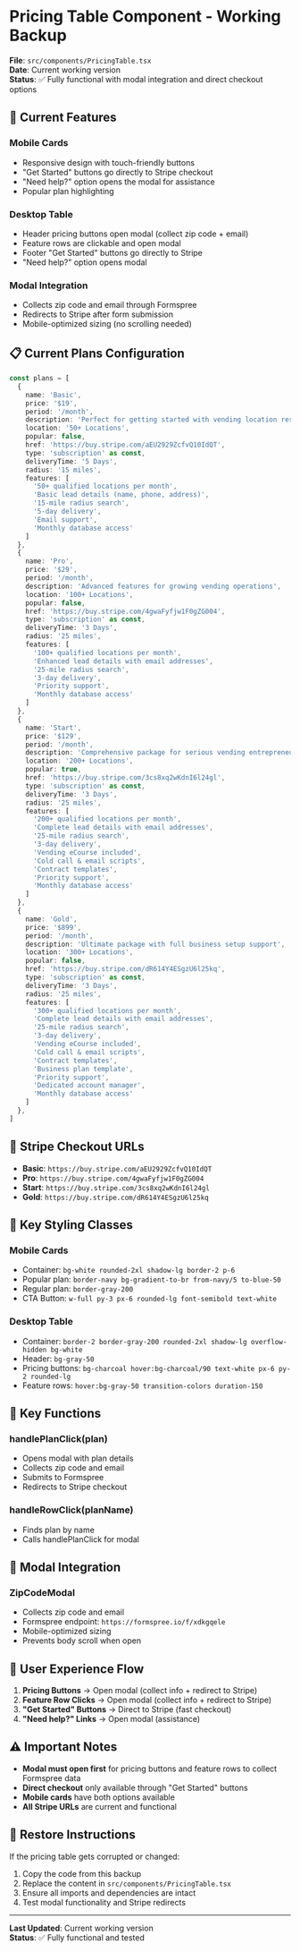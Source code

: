 # Pricing Table Component - Working Backup

**File**: `src/components/PricingTable.tsx`  
**Date**: Current working version  
**Status**: ✅ Fully functional with modal integration and direct checkout options

## 🎯 Current Features

### **Mobile Cards**
- Responsive design with touch-friendly buttons
- "Get Started" buttons go directly to Stripe checkout
- "Need help?" option opens the modal for assistance
- Popular plan highlighting

### **Desktop Table**
- Header pricing buttons open modal (collect zip code + email)
- Feature rows are clickable and open modal
- Footer "Get Started" buttons go directly to Stripe
- "Need help?" option opens modal

### **Modal Integration**
- Collects zip code and email through Formspree
- Redirects to Stripe after form submission
- Mobile-optimized sizing (no scrolling needed)

## 📋 Current Plans Configuration

```typescript
const plans = [
  {
    name: 'Basic',
    price: '$19',
    period: '/month',
    description: 'Perfect for getting started with vending location research',
    location: '50+ Locations',
    popular: false,
    href: 'https://buy.stripe.com/aEU2929ZcfvQ10IdQT',
    type: 'subscription' as const,
    deliveryTime: '5 Days',
    radius: '15 miles',
    features: [
      '50+ qualified locations per month',
      'Basic lead details (name, phone, address)',
      '15-mile radius search',
      '5-day delivery',
      'Email support',
      'Monthly database access'
    ]
  },
  {
    name: 'Pro',
    price: '$29',
    period: '/month',
    description: 'Advanced features for growing vending operations',
    location: '100+ Locations',
    popular: false,
    href: 'https://buy.stripe.com/4gwaFyfjw1F0gZG004',
    type: 'subscription' as const,
    deliveryTime: '3 Days',
    radius: '25 miles',
    features: [
      '100+ qualified locations per month',
      'Enhanced lead details with email addresses',
      '25-mile radius search',
      '3-day delivery',
      'Priority support',
      'Monthly database access'
    ]
  },
  {
    name: 'Start',
    price: '$129',
    period: '/month',
    description: 'Comprehensive package for serious vending entrepreneurs',
    location: '200+ Locations',
    popular: true,
    href: 'https://buy.stripe.com/3cs8xq2wKdnI6l24gl',
    type: 'subscription' as const,
    deliveryTime: '3 Days',
    radius: '25 miles',
    features: [
      '200+ qualified locations per month',
      'Complete lead details with email addresses',
      '25-mile radius search',
      '3-day delivery',
      'Vending eCourse included',
      'Cold call & email scripts',
      'Contract templates',
      'Priority support',
      'Monthly database access'
    ]
  },
  {
    name: 'Gold',
    price: '$899',
    period: '/month',
    description: 'Ultimate package with full business setup support',
    location: '300+ Locations',
    popular: false,
    href: 'https://buy.stripe.com/dR614Y4ESgzU6l25kq',
    type: 'subscription' as const,
    deliveryTime: '3 Days',
    radius: '25 miles',
    features: [
      '300+ qualified locations per month',
      'Complete lead details with email addresses',
      '25-mile radius search',
      '3-day delivery',
      'Vending eCourse included',
      'Cold call & email scripts',
      'Contract templates',
      'Business plan template',
      'Priority support',
      'Dedicated account manager',
      'Monthly database access'
    ]
  },
]
```

## 🔗 Stripe Checkout URLs

- **Basic**: `https://buy.stripe.com/aEU2929ZcfvQ10IdQT`
- **Pro**: `https://buy.stripe.com/4gwaFyfjw1F0gZG004`
- **Start**: `https://buy.stripe.com/3cs8xq2wKdnI6l24gl`
- **Gold**: `https://buy.stripe.com/dR614Y4ESgzU6l25kq`

## 🎨 Key Styling Classes

### **Mobile Cards**
- Container: `bg-white rounded-2xl shadow-lg border-2 p-6`
- Popular plan: `border-navy bg-gradient-to-br from-navy/5 to-blue-50`
- Regular plan: `border-gray-200`
- CTA Button: `w-full py-3 px-6 rounded-lg font-semibold text-white`

### **Desktop Table**
- Container: `border-2 border-gray-200 rounded-2xl shadow-lg overflow-hidden bg-white`
- Header: `bg-gray-50`
- Pricing buttons: `bg-charcoal hover:bg-charcoal/90 text-white px-6 py-2 rounded-lg`
- Feature rows: `hover:bg-gray-50 transition-colors duration-150`

## 🔧 Key Functions

### **handlePlanClick(plan)**
- Opens modal with plan details
- Collects zip code and email
- Submits to Formspree
- Redirects to Stripe checkout

### **handleRowClick(planName)**
- Finds plan by name
- Calls handlePlanClick for modal

## 📱 Modal Integration

### **ZipCodeModal**
- Collects zip code and email
- Formspree endpoint: `https://formspree.io/f/xdkgqele`
- Mobile-optimized sizing
- Prevents body scroll when open

## 🚀 User Experience Flow

1. **Pricing Buttons** → Open modal (collect info + redirect to Stripe)
2. **Feature Row Clicks** → Open modal (collect info + redirect to Stripe)
3. **"Get Started" Buttons** → Direct to Stripe (fast checkout)
4. **"Need help?" Links** → Open modal (assistance)

## ⚠️ Important Notes

- **Modal must open first** for pricing buttons and feature rows to collect Formspree data
- **Direct checkout** only available through "Get Started" buttons
- **Mobile cards** have both options available
- **All Stripe URLs** are current and functional

## 🔄 Restore Instructions

If the pricing table gets corrupted or changed:

1. Copy the code from this backup
2. Replace the content in `src/components/PricingTable.tsx`
3. Ensure all imports and dependencies are intact
4. Test modal functionality and Stripe redirects

---

**Last Updated**: Current working version  
**Status**: ✅ Fully functional and tested

